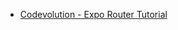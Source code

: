 - [Codevolution - Expo Router Tutorial](https://www.youtube.com/watch?v=fOWjYOCopbc&list=PLC3y8-rFHvwgVmqbtQkPDxkvDf6w5_eGA)
